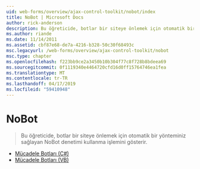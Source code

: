```yaml
---
uid: web-forms/overview/ajax-control-toolkit/nobot/index
title: NoBot | Microsoft Docs
author: rick-anderson
description: Bu öğreticide, botlar bir siteye önlemek için otomatik bir yönteminiz sağlayan NoBot denetimi kullanma işlemini gösterir.
ms.author: riande
ms.date: 11/14/2011
ms.assetid: cbf87e68-de7a-4216-b328-50c30f68493c
msc.legacyurl: /web-forms/overview/ajax-control-toolkit/nobot
msc.type: chapter
ms.openlocfilehash: f223bb9ce2a3450b10b304f77c8f728b8bdeea69
ms.sourcegitcommit: 0f1119340e4464720cfd16d0ff15764746ea1fea
ms.translationtype: MT
ms.contentlocale: tr-TR
ms.lasthandoff: 04/17/2019
ms.locfileid: "59410948"
---
```

# <a name="nobot"></a>NoBot

> Bu öğreticide, botlar bir siteye önlemek için otomatik bir yönteminiz sağlayan NoBot denetimi kullanma işlemini gösterir.


- [Mücadele Botları (C#)](fighting-bots-cs.md)
- [Mücadele Botları (VB)](fighting-bots-vb.md)
